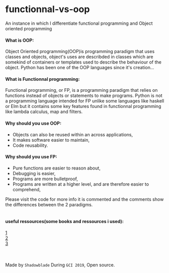 # functionnal-vs-oop
An instance in which I differentiate functional programming and Object oriented programming
#### What is OOP:
Object Oriented programming(OOP)is programming paradigm that uses classes and objects, object's uses are describded in classes which are somekind of containers or templates used to describe the behaviour of the object. Python has been one of the OOP languages since it's creation...
#### What is Functionnal programming:
Functional programming, or FP, is a programming paradigm that relies on functions instead of objects or statements to make programs. Python is not a programming language intended for FP unlike some languages like haskell or Elm but it contains some key features found in functionnal programming like lambda calculus, map and filters.

#### Why should you use OOP:
- Objects can also be reused within an across applications,
- It makes software easier to maintain,
- Code reusability.
#### Why should you use FP:
- Pure functions are easier to reason about,
- Debugging is easier,
- Programs are more bulletproof,
- Programs are written at a higher level, and are therefore easier to comprehend,

Please visit the code for more info it is commented and the comments show the differences between the 2 paradigms. 
<br><br>
#### useful ressources(some books and ressources i used):
[1](https://itnext.io/pros-and-cons-of-functional-programming-32cdf527e1c2)<br>
[2](https://www.amazon.com/gp/product/1107452643/ref=as_li_qf_sp_asin_il_tl?ie=UTF8&tag=whatpixel-20&camp=1789&creative=9325&linkCode=as2&creativeASIN=1107452643&linkId=ed2e1add1b1fc1b77c8d930cc24f82fb)<br>
[3](https://www.amazon.com/Object-Oriented-Programming-C-4e/dp/8131722821/ref=sr_1_2?tag=guru990f-20&keywords=Object+Oriented+Programming+in+C++&qid=1562569770&s=gateway&sr=8-2)
<br><br><br><br>
Made by `Shadowblade` During `GCI 2019`, Open source.
